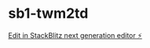 # sb1-twm2td

[Edit in StackBlitz next generation editor ⚡️](https://stackblitz.com/~/github.com/JesuscoinsIII/sb1-twm2td)
